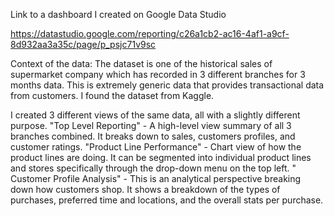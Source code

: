 Link to a dashboard I created on Google Data Studio

https://datastudio.google.com/reporting/c26a1cb2-ac16-4af1-a9cf-8d932aa3a35c/page/p_psjc71v9sc

Context of the data: The dataset is one of the historical sales of supermarket company which has recorded in 3 different branches for 3 months data. This is extremely generic data that provides transactional data from customers. I found the dataset from Kaggle.

I created 3 different views of the same data, all with a slightly different purpose.
  "Top Level Reporting" - A high-level view summary of all 3 branches combined. It breaks down to sales, customers profiles, and customer ratings. 
  "Product Line Performance" - Chart view of how the product lines are doing. It can be segmented into individual product lines and stores specifically through the drop-down menu on the top left. 
  " Customer Profile Analysis" - This is an analytical perspective breaking down how customers shop. It shows a breakdown of the types of purchases, preferred time and locations, and the overall stats per purchase. 
